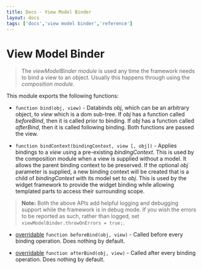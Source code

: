 ```yaml
---
title: Docs - View Model Binder
layout: docs
tags: ['docs','view model binder','reference']
---
```

# View Model Binder
#### 

> The _viewModelBinder module_ is used any time the framework needs to bind a view to an object. Usually this happens through using the _composition module_. 

This module exports the following functions:

* `function bind(obj, view)` - Databinds _obj_, which can be an arbitrary object, to _view_ which is a dom sub-tree. If _obj_ has a function called _beforeBind_, then it is called prior to binding. If _obj_ has a function called _afterBind_, then it is called following binding. Both functions are passed the view.

* `function bindContext(bindingContext, view [, obj])` - Applies bindings to a _view_ using a pre-existing _bindingContext_. This is used by the composition module when a view is supplied without a model. It allows the parent binding context to be preserved. If the optional _obj_ parameter is supplied, a new binding context will be created that is a child of _bindingContext_ with its model set to _obj_. This is used by the widget framework to provide the widget binding while allowing templated parts to access their surrounding scope.

> **Note:** Both the above APIs add helpful logging and debugging support while the framework is in debug mode.
If you wish the errors to be reported as such, rather than logged, set `viewModelBinder.throwOnErrors = true;`.

* [overridable](/documentation/Overridable) `function beforeBind(obj, view)` - Called before every binding operation. Does nothing by default.

* [overridable](/documentation/Overridable) `function afterBind(obj, view)` - Called after every binding operation. Does nothing by default.
